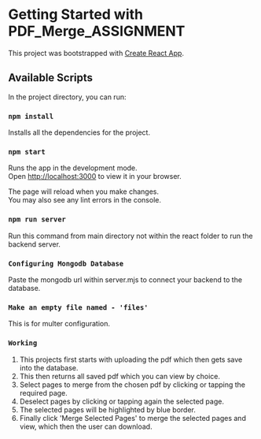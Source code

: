# Getting Started with PDF_Merge_ASSIGNMENT

This project was bootstrapped with [Create React App](https://github.com/facebook/create-react-app).

## Available Scripts

In the project directory, you can run:

### `npm install`

Installs all the dependencies for the project.

### `npm start`

Runs the app in the development mode.\
Open [http://localhost:3000](http://localhost:3000) to view it in your browser.

The page will reload when you make changes.\
You may also see any lint errors in the console.

### `npm run server`

Run this command from main directory not within the react folder to run the backend server.

### `Configuring Mongodb Database`

Paste the mongodb url within server.mjs to connect your backend to the database.

### `Make an empty file named - 'files'`

This is for multer configuration.

### `Working`

1. This projects first starts with uploading the pdf which then gets save into the database.
2. This then returns all saved pdf which you can view by choice.
3. Select pages to merge from the chosen pdf by clicking or tapping the required page.
4. Deselect pages by clicking or tapping again the selected page.
5. The selected pages will be highlighted by blue border.
6. Finally click 'Merge Selected Pages' to merge the selected pages and view, which then the user can download.
